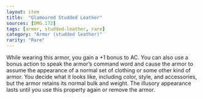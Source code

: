 ```yaml
---
layout: item
title:  "Glamoured Studded Leather"
sources: [DMG.172]
tags: [armor, studded-leather, rare]
category: "Armor (studded leather)"
rarity: "Rare"
---
```


While wearing this armor, you gain a +1 bonus to AC. You can also use a bonus action to speak the armor’s command word and cause the armor to assume the appearance of a normal set of clothing or some other kind of armor. You decide what it looks like, including color, style, and accessories, but the armor retains its normal bulk and weight. The illusory appearance lasts until you use this property again or remove the armor.